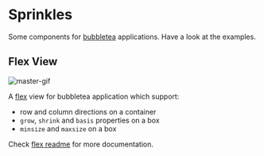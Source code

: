 # Sprinkles

Some components for [bubbletea](https://github.com/charmbracelet/bubbletea)
applications. Have a look at the examples.

## Flex View

![master-gif](https://user-images.githubusercontent.com/2309241/193480567-ec905b89-7c87-4a55-b6bb-cca2ad1c8969.gif)

A [flex](https://css-tricks.com/snippets/css/a-guide-to-flexbox/) view for
bubbletea application which support:

- row and column directions on a container
- `grow`, `shrink` and `basis` properties on a box
- `minsize` and `maxsize` on a box

Check [flex readme](./flex/README.md) for more documentation.
